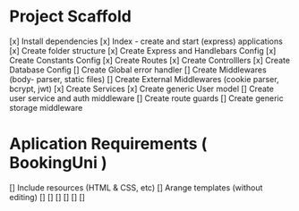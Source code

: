 # Project Scaffold

[x] Install dependencies
[x] Index - create and start (express) applications
[x] Create folder structure
[x] Create Express and Handlebars Config
[x] Create Constants Config
[x] Create Routes
[x] Create Controlllers
[x] Create Database Config
[] Create Global error handler
[] Create Middlewares (body- parser, static files)
[] Create External Middlewares (cookie parser, bcrypt, jwt)
[x] Create Services
[x] Create generic User model
[] Create user service and auth middleware
[] Create route guards
[] Create generic storage middleware

# Aplication Requirements ( BookingUni )

[] Include resources (HTML & CSS, etc)
[] Arange templates (without editing)
[] 
[] 
[] 
[] 
[] 
[] 